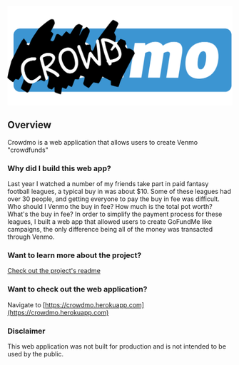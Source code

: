![Crowdmo Logo](static/images/crowdmo_logo.png)

## Overview

Crowdmo is a web application that allows users to create Venmo "crowdfunds"

### Why did I build this web app?

Last year I watched a number of my friends take part in paid fantasy football leagues, a typical buy in was about $10. Some of these leagues had over 30 people, and getting everyone to pay the buy in fee was difficult. Who should I Venmo the buy in fee? How much is the total pot worth? What's the buy in fee? In order to simplify the payment process for these leagues, I built a web app that allowed users to create GoFundMe like campaigns, the only difference being all of the money was transacted through Venmo.

### Want to learn more about the project?

[Check out the project's readme](https://github.com/MateosNorian/Crowdmo/blob/master/README.md)

### Want to check out the web application?

Navigate to [https://crowdmo.herokuapp.com](https://crowdmo.herokuapp.com)

### Disclaimer

This web application was not built for production and is not intended to be used by the public.

